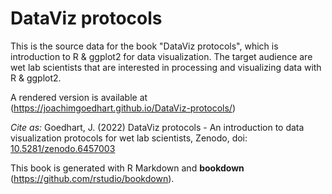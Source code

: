 
# DataViz protocols

This is the source data for the book "DataViz protocols", which is introduction to R & ggplot2 for data visualization. The target audience are wet lab scientists that are interested in processing and visualizing data with R & ggplot2.

A rendered version is available at (https://joachimgoedhart.github.io/DataViz-protocols/)

_Cite as:_ Goedhart, J. (2022) DataViz protocols - An introduction to data visualization protocols for wet lab scientists, Zenodo, doi: [10.5281/zenodo.6457003](https://doi.org/10.5281/zenodo.6457003)

This book is generated with R Markdown and **bookdown** (https://github.com/rstudio/bookdown).
